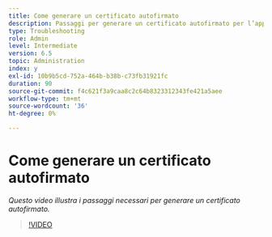 ```yaml
---
title: Come generare un certificato autofirmato
description: Passaggi per generare un certificato autofirmato per l’applicazione di SSL
type: Troubleshooting
role: Admin
level: Intermediate
version: 6.5
topic: Administration
index: y
exl-id: 10b9b5cd-752a-464b-b38b-c73fb31921fc
duration: 90
source-git-commit: f4c621f3a9caa8c2c64b8323312343fe421a5aee
workflow-type: tm+mt
source-wordcount: '36'
ht-degree: 0%

---
```


# Come generare un certificato autofirmato

*Questo video illustra i passaggi necessari per generare un certificato autofirmato.*

>[!VIDEO](https://video.tv.adobe.com/v/335539?quality=12&learn=on)
